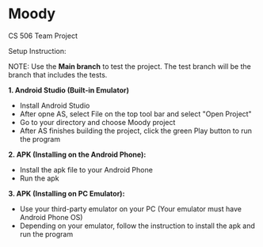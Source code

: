 # Moody
CS 506 Team Project

Setup Instruction:

NOTE: Use the <b>Main branch</b> to test the project. The test branch will be the branch that includes the tests.

<b>1. Android Studio (Built-in Emulator)</b>
- Install Android Studio
- After opne AS, select File on the top tool bar and select "Open Project"
- Go to your directory and choose Moody project
- After AS finishes building the project, click the green Play button to run the program

<b>2. APK (Installing on the Android Phone):</b>
- Install the apk file to your Android Phone
- Run the apk

<b>3. APK (Installing on PC Emulator):</b>
- Use your third-party emulator on your PC (Your emulator must have Android Phone OS)
- Depending on your emulator, follow the instruction to install the apk and run the program
